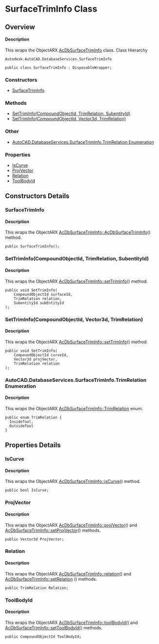 # SurfaceTrimInfo Class

## Overview

#### Description
This wraps the ObjectARX [AcDbSurfaceTrimInfo](AcDbSurfaceTrimInfo.md) class.
Class Hierarchy
```text
Autodesk.AutoCAD.DatabaseServices.SurfaceTrimInfo
```

```text
public class SurfaceTrimInfo : DisposableWrapper;
```

### Constructors

- [SurfaceTrimInfo](#surfacetriminfo)

### Methods

- [SetTrimInfo(CompoundObjectId, TrimRelation, SubentityId)](#settriminfo(compoundobjectid,-trimrelation,-subentityid))
- [SetTrimInfo(CompoundObjectId, Vector3d, TrimRelation)](#settriminfo(compoundobjectid,-vector3d,-trimrelation))

### Other

- [AutoCAD.DatabaseServices.SurfaceTrimInfo.TrimRelation Enumeration](#autocad.databaseservices.surfacetriminfo.trimrelation-enumeration)

### Properties

- [IsCurve](#iscurve)
- [ProjVector](#projvector)
- [Relation](#relation)
- [ToolBodyId](#toolbodyid)


## Constructors Details

### SurfaceTrimInfo

#### Description
This wraps the ObjectARX [AcDbSurfaceTrimInfo::AcDbSurfaceTrimInfo](AcDbSurfaceTrimInfo__AcDbSurfaceTrimInfo.md)() method.
```text
public SurfaceTrimInfo();
```

### SetTrimInfo(CompoundObjectId, TrimRelation, SubentityId)

#### Description
This wraps the ObjectARX [AcDbSurfaceTrimInfo::setTrimInfo](AcDbSurfaceTrimInfo__setTrimInfo@AcDbCompoundObjectId__@TrimRelation@AcDbSubentId_.md)() method.
```text
public void SetTrimInfo(
    CompoundObjectId surfaceId, 
    TrimRelation relation, 
    SubentityId subEntityId
);
```

### SetTrimInfo(CompoundObjectId, Vector3d, TrimRelation)

#### Description
This wraps the ObjectARX [AcDbSurfaceTrimInfo::setTrimInfo](AcDbSurfaceTrimInfo__setTrimInfo@AcDbCompoundObjectId_@AcGeVector3d__@TrimRelation.md)() method.
```text
public void SetTrimInfo(
    CompoundObjectId curveId, 
    Vector3d projVector, 
    TrimRelation relation
);
```

### AutoCAD.DatabaseServices.SurfaceTrimInfo.TrimRelation Enumeration

#### Description
This wraps the ObjectARX [AcDbSurfaceTrimInfo::TrimRelation](AcDbSurfaceTrimInfo__TrimRelation.md) enum.
```text
public enum TrimRelation {
  InsideTool,
  OutsideTool
}
```


## Properties Details

### IsCurve

#### Description
This wraps the ObjectARX [AcDbSurfaceTrimInfo::isCurve](AcDbSurfaceTrimInfo__isCurve@const.md)() method.
```text
public bool IsCurve;
```

### ProjVector

#### Description
This wraps the ObjectARX [AcDbSurfaceTrimInfo::projVector](AcDbSurfaceTrimInfo__projVector@const.md)() and [AcDbSurfaceTrimInfo::setProjVector](AcDbSurfaceTrimInfo__setProjVector@AcGeVector3d_.md)() methods.
```text
public Vector3d ProjVector;
```

### Relation

#### Description
This wraps the ObjectARX [AcDbSurfaceTrimInfo::relation](AcDbSurfaceTrimInfo__relation@const.md)() and [AcDbSurfaceTrimInfo::setRelation](AcDbSurfaceTrimInfo__setRelation@TrimRelation.md) () methods.
```text
public TrimRelation Relation;
```

### ToolBodyId

#### Description
This wraps the ObjectARX [AcDbSurfaceTrimInfo::toolBodyId()](AcDbSurfaceTrimInfo__toolBodyId@const.md) and [AcDbSurfaceTrimInfo::setToolBodyId()](AcDbSurfaceTrimInfo__setToolBodyId@AcDbCompoundObjectId__.md) methods.
```text
public CompoundObjectId ToolBodyId;
```

